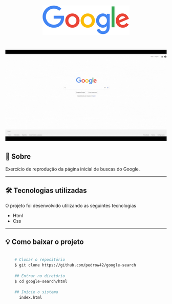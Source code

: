 <h1 align="center">
    <img src="images/logo.png">
</h1>

<h1>
    <img src="images/google.gif">
</h1>

## 👀 Sobre

Exercício de reprodução da página inicial de buscas do Google. 

---

## 🛠 Tecnologias utilizadas

O projeto foi desenvolvido utilizando as seguintes tecnologias

- Html
- Css

---

## 💡 Como baixar o projeto

```bash

    # Clonar o repositório
    $ git clone https://github.com/pedrow42/google-search

    ## Entrar no diretório
    $ cd google-search/html

    ## Inicie o sistema
      index.html
```